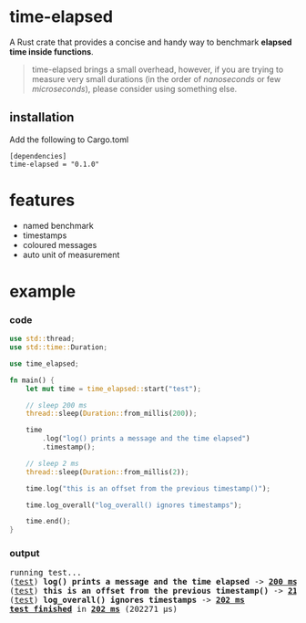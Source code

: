 # time-elapsed

A Rust crate that provides a concise and handy way to benchmark **elapsed time inside functions**.
> time-elapsed brings a small overhead, however, if you are trying to measure very small durations (in the order of *nanoseconds* or few *microseconds*), please consider using something else.

## installation
Add the following to Cargo.toml
```
[dependencies]
time-elapsed = "0.1.0"
```

# features
* named benchmark
* timestamps
* coloured messages
* auto unit of measurement

# example

### code

```rust
use std::thread;
use std::time::Duration;

use time_elapsed;

fn main() {
    let mut time = time_elapsed::start("test");

    // sleep 200 ms
    thread::sleep(Duration::from_millis(200));

    time
        .log("log() prints a message and the time elapsed")
        .timestamp();

    // sleep 2 ms
    thread::sleep(Duration::from_millis(2));

    time.log("this is an offset from the previous timestamp()");

    time.log_overall("log_overall() ignores timestamps");

    time.end();
}
```
### output

<pre>
running test...
(<a href="#output">test</a>) <b>log() prints a message and the time elapsed</b> -> <b><a href="#output">200 ms</a></b>
(<a href="#output">test</a>) <b>this is an offset from the previous timestamp()</b> -> <b><a href="#output">2103 μs</a></b>
(<a href="#output">test</a>) <b>log_overall() ignores timestamps</b> -> <b><a href="#output">202 ms</a></b>
<b><a href="#output">test finished</a></b> in <b><a href="#output">202 ms</a></b> (202271 μs)
</pre>
